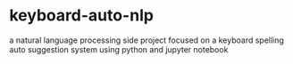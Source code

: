 # keyboard-auto-nlp
a natural language processing side project focused on a keyboard spelling auto suggestion system using python and jupyter notebook
